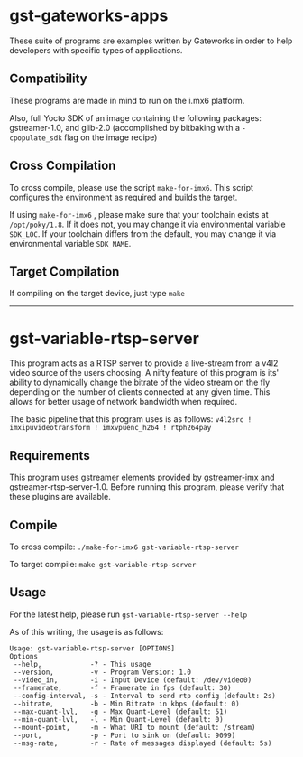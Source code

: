 # gst-gateworks-apps #

These suite of programs are examples written by Gateworks in order to help developers with specific types of applications.

## Compatibility ##

These programs are made in mind to run on the i.mx6 platform.

Also, full Yocto SDK of an image containing the following packages: gstreamer-1.0, and glib-2.0 (accomplished by bitbaking with a `-cpopulate_sdk` flag on the image recipe)

## Cross Compilation ##

To cross compile, please use the script `make-for-imx6`. This script configures the environment as required and builds the target.

If using `make-for-imx6` , please make sure that your toolchain exists at `/opt/poky/1.8`. If it does not, you may change it via environmental variable `SDK_LOC`. If your toolchain differs from the default, you may change it via environmental variable `SDK_NAME`.

## Target Compilation ##

If compiling on the target device, just type `make`


----------


# gst-variable-rtsp-server #

This program acts as a RTSP server to provide a live-stream from a v4l2 video source of the users choosing. A nifty feature of this program is its' ability to dynamically change the bitrate of the video stream on the fly depending on the number of clients connected at any given time. This allows for better usage of network bandwidth when required.

The basic pipeline that this program uses is as follows: `v4l2src ! imxipuvideotransform ! imxvpuenc_h264 ! rtph264pay`

## Requirements ##

This program uses gstreamer elements provided by [gstreamer-imx](https://github.com/Freescale/gstreamer-imx) and gstreamer-rtsp-server-1.0. Before running this program, please verify that these plugins are available.

## Compile ##

To cross compile: `./make-for-imx6 gst-variable-rtsp-server`

To target compile: `make gst-variable-rtsp-server`


## Usage ##
For the latest help, please run `gst-variable-rtsp-server --help`

As of this writing, the usage is as follows:

```
Usage: gst-variable-rtsp-server [OPTIONS]
Options
 --help,            -? - This usage
 --version,         -v - Program Version: 1.0
 --video_in,        -i - Input Device (default: /dev/video0)
 --framerate,       -f - Framerate in fps (default: 30)
 --config-interval, -s - Interval to send rtp config (default: 2s)
 --bitrate,         -b - Min Bitrate in kbps (default: 0)
 --max-quant-lvl,   -g - Max Quant-Level (default: 51)
 --min-quant-lvl,   -l - Min Quant-Level (default: 0)
 --mount-point,     -m - What URI to mount (default: /stream)
 --port,            -p - Port to sink on (default: 9099)
 --msg-rate,        -r - Rate of messages displayed (default: 5s)
```
